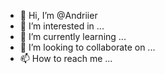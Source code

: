 - 👋 Hi, I’m @Andriier
- 👀 I’m interested in ...
- 🌱 I’m currently learning ...
- 💞️ I’m looking to collaborate on ...
- 📫 How to reach me ...

<!---
Andriier/Andriier is a ✨ special ✨ repository because its `README.md` (this file) appears on your GitHub profile.
You can click the Preview link to take a look at your changes.
--->
